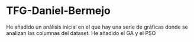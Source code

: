 # TFG-Daniel-Bermejo

He añadido un análisis inicial en el que hay una serie de gráficas donde se analizan las columnas del dataset.
He añadido el GA y el PSO 
